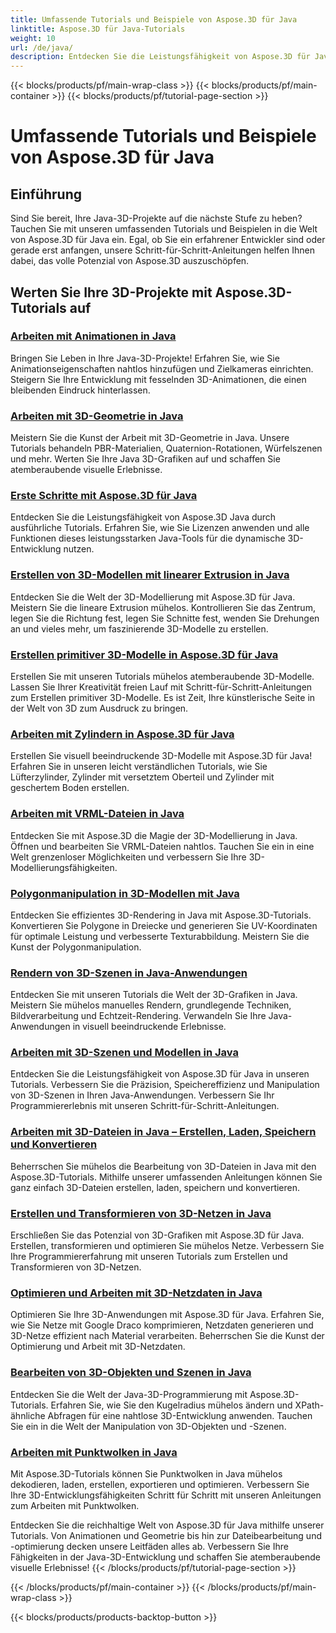 ```yaml
---
title: Umfassende Tutorials und Beispiele von Aspose.3D für Java
linktitle: Aspose.3D für Java-Tutorials
weight: 10
url: /de/java/
description: Entdecken Sie die Leistungsfähigkeit von Aspose.3D für Java anhand umfassender Tutorials. Werten Sie Ihre Java 3D-Projekte mit Tutorials zu Animationen, Geometrie, Lizenzierung und mehr auf!
---
```


{{< blocks/products/pf/main-wrap-class >}}
{{< blocks/products/pf/main-container >}}
{{< blocks/products/pf/tutorial-page-section >}}

# Umfassende Tutorials und Beispiele von Aspose.3D für Java

## Einführung

Sind Sie bereit, Ihre Java-3D-Projekte auf die nächste Stufe zu heben? Tauchen Sie mit unseren umfassenden Tutorials und Beispielen in die Welt von Aspose.3D für Java ein. Egal, ob Sie ein erfahrener Entwickler sind oder gerade erst anfangen, unsere Schritt-für-Schritt-Anleitungen helfen Ihnen dabei, das volle Potenzial von Aspose.3D auszuschöpfen.

## Werten Sie Ihre 3D-Projekte mit Aspose.3D-Tutorials auf

### [Arbeiten mit Animationen in Java](./animations/)

Bringen Sie Leben in Ihre Java-3D-Projekte! Erfahren Sie, wie Sie Animationseigenschaften nahtlos hinzufügen und Zielkameras einrichten. Steigern Sie Ihre Entwicklung mit fesselnden 3D-Animationen, die einen bleibenden Eindruck hinterlassen.

### [Arbeiten mit 3D-Geometrie in Java](./geometry/)

Meistern Sie die Kunst der Arbeit mit 3D-Geometrie in Java. Unsere Tutorials behandeln PBR-Materialien, Quaternion-Rotationen, Würfelszenen und mehr. Werten Sie Ihre Java 3D-Grafiken auf und schaffen Sie atemberaubende visuelle Erlebnisse.

### [Erste Schritte mit Aspose.3D für Java](./licensing/)

Entdecken Sie die Leistungsfähigkeit von Aspose.3D Java durch ausführliche Tutorials. Erfahren Sie, wie Sie Lizenzen anwenden und alle Funktionen dieses leistungsstarken Java-Tools für die dynamische 3D-Entwicklung nutzen.

### [Erstellen von 3D-Modellen mit linearer Extrusion in Java](./linear-extrusion/)

Entdecken Sie die Welt der 3D-Modellierung mit Aspose.3D für Java. Meistern Sie die lineare Extrusion mühelos. Kontrollieren Sie das Zentrum, legen Sie die Richtung fest, legen Sie Schnitte fest, wenden Sie Drehungen an und vieles mehr, um faszinierende 3D-Modelle zu erstellen.

### [Erstellen primitiver 3D-Modelle in Aspose.3D für Java](./primitive-3d-models/)

Erstellen Sie mit unseren Tutorials mühelos atemberaubende 3D-Modelle. Lassen Sie Ihrer Kreativität freien Lauf mit Schritt-für-Schritt-Anleitungen zum Erstellen primitiver 3D-Modelle. Es ist Zeit, Ihre künstlerische Seite in der Welt von 3D zum Ausdruck zu bringen.

### [Arbeiten mit Zylindern in Aspose.3D für Java](./cylinders/)

Erstellen Sie visuell beeindruckende 3D-Modelle mit Aspose.3D für Java! Erfahren Sie in unseren leicht verständlichen Tutorials, wie Sie Lüfterzylinder, Zylinder mit versetztem Oberteil und Zylinder mit geschertem Boden erstellen.

### [Arbeiten mit VRML-Dateien in Java](./vrml-files/)

Entdecken Sie mit Aspose.3D die Magie der 3D-Modellierung in Java. Öffnen und bearbeiten Sie VRML-Dateien nahtlos. Tauchen Sie ein in eine Welt grenzenloser Möglichkeiten und verbessern Sie Ihre 3D-Modellierungsfähigkeiten.

### [Polygonmanipulation in 3D-Modellen mit Java](./polygon/)

Entdecken Sie effizientes 3D-Rendering in Java mit Aspose.3D-Tutorials. Konvertieren Sie Polygone in Dreiecke und generieren Sie UV-Koordinaten für optimale Leistung und verbesserte Texturabbildung. Meistern Sie die Kunst der Polygonmanipulation.

### [Rendern von 3D-Szenen in Java-Anwendungen](./rendering-3d-scenes/)

Entdecken Sie mit unseren Tutorials die Welt der 3D-Grafiken in Java. Meistern Sie mühelos manuelles Rendern, grundlegende Techniken, Bildverarbeitung und Echtzeit-Rendering. Verwandeln Sie Ihre Java-Anwendungen in visuell beeindruckende Erlebnisse.

### [Arbeiten mit 3D-Szenen und Modellen in Java](./3d-scenes-and-models/)

Entdecken Sie die Leistungsfähigkeit von Aspose.3D für Java in unseren Tutorials. Verbessern Sie die Präzision, Speichereffizienz und Manipulation von 3D-Szenen in Ihren Java-Anwendungen. Verbessern Sie Ihr Programmiererlebnis mit unseren Schritt-für-Schritt-Anleitungen.

### [Arbeiten mit 3D-Dateien in Java – Erstellen, Laden, Speichern und Konvertieren](./load-and-save/)

Beherrschen Sie mühelos die Bearbeitung von 3D-Dateien in Java mit den Aspose.3D-Tutorials. Mithilfe unserer umfassenden Anleitungen können Sie ganz einfach 3D-Dateien erstellen, laden, speichern und konvertieren.

### [Erstellen und Transformieren von 3D-Netzen in Java](./transforming-3d-meshes/)

Erschließen Sie das Potenzial von 3D-Grafiken mit Aspose.3D für Java. Erstellen, transformieren und optimieren Sie mühelos Netze. Verbessern Sie Ihre Programmiererfahrung mit unseren Tutorials zum Erstellen und Transformieren von 3D-Netzen.

### [Optimieren und Arbeiten mit 3D-Netzdaten in Java](./3d-mesh-data/)

Optimieren Sie Ihre 3D-Anwendungen mit Aspose.3D für Java. Erfahren Sie, wie Sie Netze mit Google Draco komprimieren, Netzdaten generieren und 3D-Netze effizient nach Material verarbeiten. Beherrschen Sie die Kunst der Optimierung und Arbeit mit 3D-Netzdaten.

### [Bearbeiten von 3D-Objekten und Szenen in Java](./3d-objects-and-scenes/)

Entdecken Sie die Welt der Java-3D-Programmierung mit Aspose.3D-Tutorials. Erfahren Sie, wie Sie den Kugelradius mühelos ändern und XPath-ähnliche Abfragen für eine nahtlose 3D-Entwicklung anwenden. Tauchen Sie ein in die Welt der Manipulation von 3D-Objekten und -Szenen.

### [Arbeiten mit Punktwolken in Java](./point-clouds/)

Mit Aspose.3D-Tutorials können Sie Punktwolken in Java mühelos dekodieren, laden, erstellen, exportieren und optimieren. Verbessern Sie Ihre 3D-Entwicklungsfähigkeiten Schritt für Schritt mit unseren Anleitungen zum Arbeiten mit Punktwolken.

Entdecken Sie die reichhaltige Welt von Aspose.3D für Java mithilfe unserer Tutorials. Von Animationen und Geometrie bis hin zur Dateibearbeitung und -optimierung decken unsere Leitfäden alles ab. Verbessern Sie Ihre Fähigkeiten in der Java-3D-Entwicklung und schaffen Sie atemberaubende visuelle Erlebnisse!
{{< /blocks/products/pf/tutorial-page-section >}}

{{< /blocks/products/pf/main-container >}}
{{< /blocks/products/pf/main-wrap-class >}}

{{< blocks/products/products-backtop-button >}}
